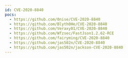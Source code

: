 ```yaml
---
id: CVE-2020-8840
pocs:
  - https://github.com/0nise/CVE-2020-8840
  - https://github.com/Blyth0He/CVE-2020-8840
  - https://github.com/Veraxy01/CVE-2020-8840
  - https://github.com/Wfzsec/FastJson1.2.62-RCE
  - https://github.com/fairyming/CVE-2020-8840
  - https://github.com/jas502n/CVE-2020-8840
  - https://github.com/jas502n/jackson-CVE-2020-8840
---
```

